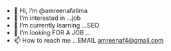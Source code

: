 - 👋 Hi, I’m @amreenafatima
- 👀 I’m interested in ...job
- 🌱 I’m currently learning ...SEO
- 💞️ I’m looking FOR A JOB ...
- 📫 How to reach me ...EMAIL amreenaf4@gmail.com

<!---
amreenafatima/amreenafatima is a ✨ special ✨ repository because its `README.md` (this file) appears on your GitHub profile.
You can click the Preview link to take a look at your changes.
--->

